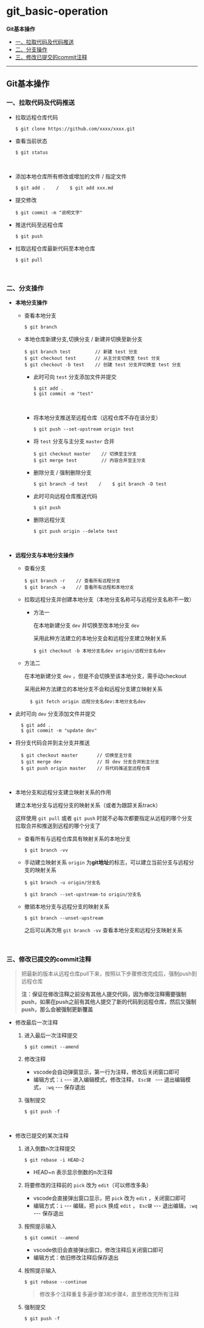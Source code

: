 # git_basic-operation
**Git基本操作**
- [一、拉取代码及代码推送](https://github.com/nichan-13/git_basic-operation/blob/master/README.md#一拉取代码及代码推送)
- [二、分支操作](https://github.com/nichan-13/git_basic-operation/blob/master/README.md#二分支操作)
- [三、修改已提交的commit注释](https://github.com/nichan-13/git_basic-operation/blob/master/README.md#三修改已提交的commit注释)

------------------------------


## Git基本操作

### 一、拉取代码及代码推送

- 拉取远程仓库代码

  ```
  $ git clone https://github.com/xxxx/xxxx.git
  ```

- 查看当前状态

  ```
  $ git status
  ```

  ​	

- 添加本地仓库所有修改或增加的文件 / 指定文件

  ```
  $ git add .    /    $ git add xxx.md
  ```

- 提交修改

  ```
  $ git commit -m "说明文字"
  ```

- 推送代码至远程仓库

  ```
  $ git push
  ```

- 拉取远程仓库最新代码至本地仓库

  ```
  $ git pull
  ```

  ​	

### 二、分支操作

- **本地分支操作**

  - 查看本地分支

    ```
    $ git branch
    ```

  - 本地仓库新建分支,切换分支 / 新建并切换至新分支

    ```
    $ git branch test         // 新建 test 分支
    $ git checkout test       // 从主分支切换至 test 分支
    $ git checkout -b test    // 创建 test 分支并切换至 test 分支
    ```

    - 此时可向 `test` 分支添加文件并提交

      ```
      $ git add .
      $ git commit -m "test"
      ```

      ​	

    - 将本地分支推送至远程仓库（远程仓库不存在该分支）

      ```
      $ git push --set-upstream origin test
      ```

    - 将 `test` 分支与主分支 `master` 合并

      ```
      $ git checkout master    // 切换至主分支
      $ git merge test         // 内容合并至主分支
      ```

    - 删除分支 / 强制删除分支

      ```
      $ git branch -d test    /    $ git branch -D test
      ```

    - 此时可向远程仓库推送代码

      ```
      $ git push
      ```

    - 删除远程分支

      ```
      $ git push origin --delete test
      ```

      ​	

- **远程分支与本地分支操作**

  - 查看分支

    ```
    $ git branch -r    // 查看所有远程分支
    $ git branch -a    // 查看所有远程和本地分支
    ```

  - 拉取远程分支并创建本地分支（本地分支名称可与远程分支名称不一致）
  
    - 方法一
  
      在本地新建分支 `dev` 并切换至改本地分支 `dev` 
      
      采用此种方法建立的本地分支会和远程分支建立映射关系
      
      ```
      $ git checkout -b 本地分支名dev origin/远程分支名dev
      ```
  
  - 方法二
  
    在本地新建分支 `dev` ，但是不会切换至该本地分支，需手动checkout
  
    采用此种方法建立的本地分支不会和远程分支建立映射关系
  
    ```
      $ git fetch origin 远程分支名dev:本地分支名dev
    ```
  
- 此时可向 `dev` 分支添加文件并提交
  
  ```
    $ git add .
    $ git commit -m "update dev"
  ```
  
- 将分支代码合并到主分支并推送
  
  ```
    $ git checkout master       // 切换至主分支
    $ git merge dev             // 将 dev 分支合并到主分支
    $ git push origin master    // 将代码推送至远程仓库
  ```
  
  ​	
  
- 本地分支和远程分支建立映射关系的作用

  建立本地分支与远程分支的映射关系（或者为跟踪关系track）

  这样使用 `git pull` 或者 `git push` 时就不必每次都要指定从远程的哪个分支拉取合并和推送到远程的哪个分支了

    - 查看所有与远程仓库具有映射关系的本地分支

      ```
      $ git branch -vv 
      ```

    - 手动建立映射关系 
      `origin` 为**git地址**的标志，可以建立当前分支与远程分支的映射关系

      ```
      $ git branch -u origin/分支名
      ```

      ```
      $ git branch --set-upstream-to origin/分支名
      ```

    - 撤销本地分支与远程分支的映射关系

      ```
      $ git branch --unset-upstream
      ```

      之后可以再次用 `git branch -vv` 查看本地分支和远程分支映射关系
      
      ​	

### 三、修改已提交的commit注释

> 把最新的版本从远程仓库pull下来，按照以下步骤修改完成后，强制push到远程仓库
>
> **注：保证在修改注释之前没有其他人提交代码，因为修改注释需要强制push，如果在push之前有其他人提交了新的代码到远程仓库，然后又强制push，那么会被强制更新覆盖**

- 修改最后一次注释

  1. 进入最后一次注释提交

      ```
      $ git commit --amend
      ```

  2. 修改注释

      - vscode会自动弹窗显示，第一行为注释，修改后关闭窗口即可
      - 编辑方式：`i` --- 进入编辑模式，修改注释， `Esc键 ` --- 退出编辑模式， `:wq` --- 保存退出

  3. 强制提交

      ```
      $ git push -f
      ```
    
      ​	

- 修改已提交的某次注释

    1. 进入倒数n次注释提交

       ```
       $ git rebase -i HEAD~2
       ```

       - HEAD~n  表示显示倒数的n次注释

    2. 将要修改的注释前的 `pick` 改为 `edit`（可以修改多条）
       - vscode会直接弹出窗口显示，把 `pick` 改为 `edit` ，关闭窗口即可
       - 编辑方式：`i` --- 编辑，把 `pick` 换成 `edit` ， `Esc键` --- 退出编辑，`:wq` --- 保存退出

    3. 按照提示输入

       ```
       $ git commit --amend
       ```

       - vscode依旧会直接弹出窗口，修改注释后关闭窗口即可
       - 编辑方式：依旧修改注释后保存退出

    4. 按照提示输入

       ```
       $ git rebase --continue
       ```

       > 修改多个注释重复多遍步骤3和步骤4，直至修改完所有注释

    5. 强制提交

       ```
       $ git push -f
       ```

       
